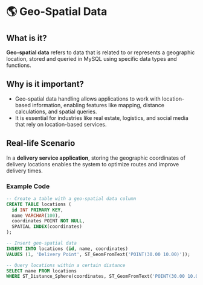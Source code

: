 

# 🌎 Geo-Spatial Data

## What is it?
**Geo-spatial data** refers to data that is related to or represents a geographic location, stored and queried in MySQL using specific data types and functions.

## Why is it important?
- Geo-spatial data handling allows applications to work with location-based information, enabling features like mapping, distance calculations, and spatial queries.
- It is essential for industries like real estate, logistics, and social media that rely on location-based services.

## Real-life Scenario
In a **delivery service application**, storing the geographic coordinates of delivery locations enables the system to optimize routes and improve delivery times.

### Example Code
```sql
-- Create a table with a geo-spatial data column
CREATE TABLE locations (
  id INT PRIMARY KEY,
  name VARCHAR(100),
  coordinates POINT NOT NULL,
  SPATIAL INDEX(coordinates)
);

-- Insert geo-spatial data
INSERT INTO locations (id, name, coordinates)
VALUES (1, 'Delivery Point', ST_GeomFromText('POINT(30.00 10.00)'));

-- Query locations within a certain distance
SELECT name FROM locations
WHERE ST_Distance_Sphere(coordinates, ST_GeomFromText('POINT(30.00 10.00)')) < 1000; -- 1000 meters
